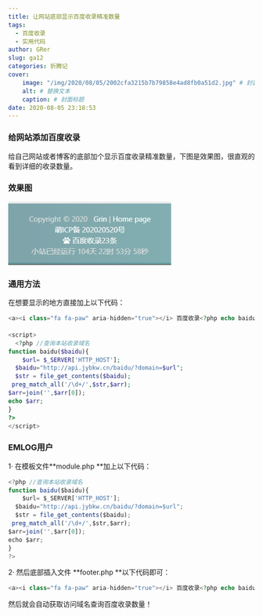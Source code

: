 ```yaml
---
title: 让网站底部显示百度收录精准数量 
tags:
  - 百度收录
  - 实用代码
author: GRer
slug: ga12
categories: 折腾记
cover:
    image: "/img/2020/08/05/2002cfa3215b7b79858e4ad8fb0a51d2.jpg" # 封面url
    alt: # 替换文本
    caption: # 封面标题
date: 2020-08-05 23:18:53
---
```


### 给网站添加百度收录

给自己网站或者博客的底部加个显示百度收录精准数量，下图是效果图，很直观的看到详细的收录数量。

### 效果图

![效果浏览](/img/2020/08/05/dibu1231241541.jpg)

### 通用方法

在想要显示的地方直接加上以下代码：

```php
<a><i class="fa fa-paw" aria-hidden="true"></i> 百度收录<?php echo baidu($baidu) ?>条</a>

<script>
  <?php //查询本站收录域名
function baidu($baidu){
    $url= $_SERVER['HTTP_HOST'];
  $baidu="http://api.jybkw.cn/baidu/?domain=$url";
  $str = file_get_contents($baidu);
 preg_match_all('/\d+/',$str,$arr);
$arr=join('',$arr[0]);
echo $arr;
}
?>
</script>
```

### EMLOG用户

1· 在模板文件**module.php **加上以下代码：

```js
<?php //查询本站收录域名
function baidu($baidu){
    $url= $_SERVER['HTTP_HOST'];
  $baidu="http://api.jybkw.cn/baidu/?domain=$url";
  $str = file_get_contents($baidu);
 preg_match_all('/\d+/',$str,$arr);
$arr=join('',$arr[0]);
echo $arr;
}
?>
```

2· 然后底部插入文件 **footer.php **以下代码即可：

```php
<a><i class="fa fa-paw" aria-hidden="true"></i> 百度收录<?php echo baidu($baidu) ?>条</a>
```

然后就会自动获取访问域名查询百度收录数量！